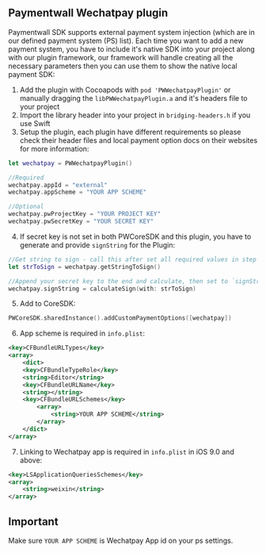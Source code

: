 Paymentwall Wechatpay plugin
------------------------------
Paymentwall SDK supports external payment system injection (which are in our defined payment system (PS) list). Each time you want to add a new payment system, you have to include it's native SDK into your project along with our plugin framework, our framework will handle creating all the necessary parameters then you can use them to show the native local payment SDK:

1. Add the plugin with Cocoapods with `pod 'PWWechatpayPlugin'` or manually dragging the `libPWWechatpayPlugin.a` and it's headers file to your project
2. Import the library header into your project in `bridging-headers.h` if you use Swift
3. Setup the plugin, each plugin have different requirements so please check their header files and local payment option docs on their websites for more information:
```swift
let wechatpay = PWWechatpayPlugin()

//Required
wechatpay.appId = "external"
wechatpay.appScheme = "YOUR APP SCHEME"

//Optional
wechatpay.pwProjectKey = "YOUR PROJECT KEY"
wechatpay.pwSecretKey = "YOUR SECRET KEY"
```
4. If secret key is not set in both PWCoreSDK and this plugin, you have to generate and provide `signString` for the Plugin:
```swift
//Get string to sign - call this after set all required values in step 3. and set PaymentObject in PWCoreSDK
let strToSign = wechatpay.getStringToSign()

//Append your secret key to the end and calculate, then set to `signString`, have to do it again with new PaymentObject
wechatpay.signString = calculateSign(with: strToSign)
```
5. Add to CoreSDK:
```swift
PWCoreSDK.sharedInstance().addCustomPaymentOptions([wechatpay])
```
6. App scheme is required in `info.plist`:
```xml
<key>CFBundleURLTypes</key>
<array>
    <dict>
    <key>CFBundleTypeRole</key>
    <string>Editor</string>
    <key>CFBundleURLName</key>
    <string></string>
    <key>CFBundleURLSchemes</key>
        <array>
            <string>YOUR APP SCHEME</string>
        </array>
    </dict>
</array>
```
7. Linking to Wechatpay app is required in `info.plist` in iOS 9.0 and above:
```xml
<key>LSApplicationQueriesSchemes</key>
<array>
    <string>weixin</string>
</array>
```

## Important
Make sure `YOUR APP SCHEME` is Wechatpay App id on your ps settings.
